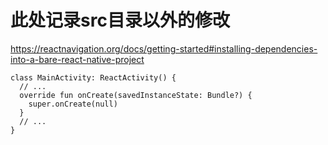 # 此处记录src目录以外的修改

https://reactnavigation.org/docs/getting-started#installing-dependencies-into-a-bare-react-native-project
```
class MainActivity: ReactActivity() {
  // ...
  override fun onCreate(savedInstanceState: Bundle?) {
    super.onCreate(null)
  }
  // ...
}
```